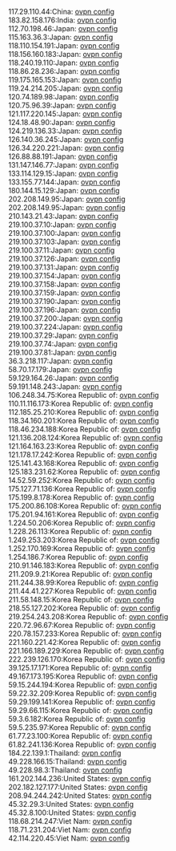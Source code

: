 117.29.110.44:China: [ovpn config](vpn/117_29_110_44.ovpn)  
183.82.158.176:India: [ovpn config](vpn/183_82_158_176.ovpn)  
112.70.198.46:Japan: [ovpn config](vpn/112_70_198_46.ovpn)  
115.163.36.3:Japan: [ovpn config](vpn/115_163_36_3.ovpn)  
118.110.154.191:Japan: [ovpn config](vpn/118_110_154_191.ovpn)  
118.156.160.183:Japan: [ovpn config](vpn/118_156_160_183.ovpn)  
118.240.19.110:Japan: [ovpn config](vpn/118_240_19_110.ovpn)  
118.86.28.236:Japan: [ovpn config](vpn/118_86_28_236.ovpn)  
119.175.165.153:Japan: [ovpn config](vpn/119_175_165_153.ovpn)  
119.24.214.205:Japan: [ovpn config](vpn/119_24_214_205.ovpn)  
120.74.189.98:Japan: [ovpn config](vpn/120_74_189_98.ovpn)  
120.75.96.39:Japan: [ovpn config](vpn/120_75_96_39.ovpn)  
121.117.220.145:Japan: [ovpn config](vpn/121_117_220_145.ovpn)  
124.18.48.90:Japan: [ovpn config](vpn/124_18_48_90.ovpn)  
124.219.136.33:Japan: [ovpn config](vpn/124_219_136_33.ovpn)  
126.140.36.245:Japan: [ovpn config](vpn/126_140_36_245.ovpn)  
126.34.220.221:Japan: [ovpn config](vpn/126_34_220_221.ovpn)  
126.88.88.191:Japan: [ovpn config](vpn/126_88_88_191.ovpn)  
131.147.146.77:Japan: [ovpn config](vpn/131_147_146_77.ovpn)  
133.114.129.15:Japan: [ovpn config](vpn/133_114_129_15.ovpn)  
133.155.77.144:Japan: [ovpn config](vpn/133_155_77_144.ovpn)  
180.144.15.129:Japan: [ovpn config](vpn/180_144_15_129.ovpn)  
202.208.149.95:Japan: [ovpn config](vpn/202_208_149_95.ovpn)  
202.208.149.95:Japan: [ovpn config](vpn/202_208_149_95.ovpn)  
210.143.21.43:Japan: [ovpn config](vpn/210_143_21_43.ovpn)  
219.100.37.10:Japan: [ovpn config](vpn/219_100_37_10.ovpn)  
219.100.37.100:Japan: [ovpn config](vpn/219_100_37_100.ovpn)  
219.100.37.103:Japan: [ovpn config](vpn/219_100_37_103.ovpn)  
219.100.37.11:Japan: [ovpn config](vpn/219_100_37_11.ovpn)  
219.100.37.126:Japan: [ovpn config](vpn/219_100_37_126.ovpn)  
219.100.37.131:Japan: [ovpn config](vpn/219_100_37_131.ovpn)  
219.100.37.154:Japan: [ovpn config](vpn/219_100_37_154.ovpn)  
219.100.37.158:Japan: [ovpn config](vpn/219_100_37_158.ovpn)  
219.100.37.159:Japan: [ovpn config](vpn/219_100_37_159.ovpn)  
219.100.37.190:Japan: [ovpn config](vpn/219_100_37_190.ovpn)  
219.100.37.196:Japan: [ovpn config](vpn/219_100_37_196.ovpn)  
219.100.37.200:Japan: [ovpn config](vpn/219_100_37_200.ovpn)  
219.100.37.224:Japan: [ovpn config](vpn/219_100_37_224.ovpn)  
219.100.37.29:Japan: [ovpn config](vpn/219_100_37_29.ovpn)  
219.100.37.74:Japan: [ovpn config](vpn/219_100_37_74.ovpn)  
219.100.37.81:Japan: [ovpn config](vpn/219_100_37_81.ovpn)  
36.3.218.117:Japan: [ovpn config](vpn/36_3_218_117.ovpn)  
58.70.17.179:Japan: [ovpn config](vpn/58_70_17_179.ovpn)  
59.129.164.26:Japan: [ovpn config](vpn/59_129_164_26.ovpn)  
59.191.148.243:Japan: [ovpn config](vpn/59_191_148_243.ovpn)  
106.248.34.75:Korea Republic of: [ovpn config](vpn/106_248_34_75.ovpn)  
110.11.116.173:Korea Republic of: [ovpn config](vpn/110_11_116_173.ovpn)  
112.185.25.210:Korea Republic of: [ovpn config](vpn/112_185_25_210.ovpn)  
118.34.160.201:Korea Republic of: [ovpn config](vpn/118_34_160_201.ovpn)  
118.46.234.188:Korea Republic of: [ovpn config](vpn/118_46_234_188.ovpn)  
121.136.208.124:Korea Republic of: [ovpn config](vpn/121_136_208_124.ovpn)  
121.164.163.23:Korea Republic of: [ovpn config](vpn/121_164_163_23.ovpn)  
121.178.17.242:Korea Republic of: [ovpn config](vpn/121_178_17_242.ovpn)  
125.141.43.168:Korea Republic of: [ovpn config](vpn/125_141_43_168.ovpn)  
125.183.231.62:Korea Republic of: [ovpn config](vpn/125_183_231_62.ovpn)  
14.52.59.252:Korea Republic of: [ovpn config](vpn/14_52_59_252.ovpn)  
175.127.71.136:Korea Republic of: [ovpn config](vpn/175_127_71_136.ovpn)  
175.199.8.178:Korea Republic of: [ovpn config](vpn/175_199_8_178.ovpn)  
175.200.86.108:Korea Republic of: [ovpn config](vpn/175_200_86_108.ovpn)  
175.201.94.161:Korea Republic of: [ovpn config](vpn/175_201_94_161.ovpn)  
1.224.50.206:Korea Republic of: [ovpn config](vpn/1_224_50_206.ovpn)  
1.228.26.113:Korea Republic of: [ovpn config](vpn/1_228_26_113.ovpn)  
1.249.253.203:Korea Republic of: [ovpn config](vpn/1_249_253_203.ovpn)  
1.252.170.169:Korea Republic of: [ovpn config](vpn/1_252_170_169.ovpn)  
1.254.186.7:Korea Republic of: [ovpn config](vpn/1_254_186_7.ovpn)  
210.91.146.183:Korea Republic of: [ovpn config](vpn/210_91_146_183.ovpn)  
211.209.9.21:Korea Republic of: [ovpn config](vpn/211_209_9_21.ovpn)  
211.244.38.99:Korea Republic of: [ovpn config](vpn/211_244_38_99.ovpn)  
211.44.41.227:Korea Republic of: [ovpn config](vpn/211_44_41_227.ovpn)  
211.58.148.15:Korea Republic of: [ovpn config](vpn/211_58_148_15.ovpn)  
218.55.127.202:Korea Republic of: [ovpn config](vpn/218_55_127_202.ovpn)  
219.254.243.208:Korea Republic of: [ovpn config](vpn/219_254_243_208.ovpn)  
220.72.96.67:Korea Republic of: [ovpn config](vpn/220_72_96_67.ovpn)  
220.78.157.233:Korea Republic of: [ovpn config](vpn/220_78_157_233.ovpn)  
221.160.221.42:Korea Republic of: [ovpn config](vpn/221_160_221_42.ovpn)  
221.166.189.229:Korea Republic of: [ovpn config](vpn/221_166_189_229.ovpn)  
222.239.126.170:Korea Republic of: [ovpn config](vpn/222_239_126_170.ovpn)  
39.125.17.171:Korea Republic of: [ovpn config](vpn/39_125_17_171.ovpn)  
49.167.173.195:Korea Republic of: [ovpn config](vpn/49_167_173_195.ovpn)  
59.15.244.194:Korea Republic of: [ovpn config](vpn/59_15_244_194.ovpn)  
59.22.32.209:Korea Republic of: [ovpn config](vpn/59_22_32_209.ovpn)  
59.29.199.141:Korea Republic of: [ovpn config](vpn/59_29_199_141.ovpn)  
59.29.66.115:Korea Republic of: [ovpn config](vpn/59_29_66_115.ovpn)  
59.3.6.182:Korea Republic of: [ovpn config](vpn/59_3_6_182.ovpn)  
59.5.235.97:Korea Republic of: [ovpn config](vpn/59_5_235_97.ovpn)  
61.77.23.100:Korea Republic of: [ovpn config](vpn/61_77_23_100.ovpn)  
61.82.241.136:Korea Republic of: [ovpn config](vpn/61_82_241_136.ovpn)  
184.22.139.1:Thailand: [ovpn config](vpn/184_22_139_1.ovpn)  
49.228.166.15:Thailand: [ovpn config](vpn/49_228_166_15.ovpn)  
49.228.98.3:Thailand: [ovpn config](vpn/49_228_98_3.ovpn)  
161.202.144.236:United States: [ovpn config](vpn/161_202_144_236.ovpn)  
202.182.127.177:United States: [ovpn config](vpn/202_182_127_177.ovpn)  
208.94.244.242:United States: [ovpn config](vpn/208_94_244_242.ovpn)  
45.32.29.3:United States: [ovpn config](vpn/45_32_29_3.ovpn)  
45.32.8.100:United States: [ovpn config](vpn/45_32_8_100.ovpn)  
118.68.214.247:Viet Nam: [ovpn config](vpn/118_68_214_247.ovpn)  
118.71.231.204:Viet Nam: [ovpn config](vpn/118_71_231_204.ovpn)  
42.114.220.45:Viet Nam: [ovpn config](vpn/42_114_220_45.ovpn)  
